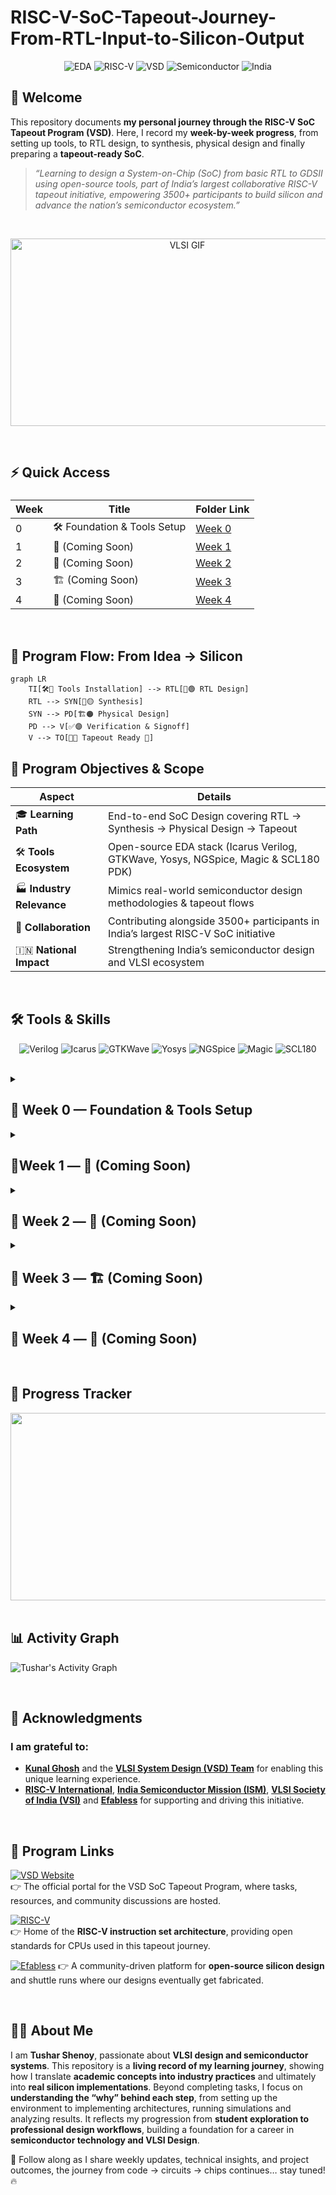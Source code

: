 # RISC-V-SoC-Tapeout-Journey-From-RTL-Input-to-Silicon-Output

<div align="center">

![EDA](https://img.shields.io/badge/OpenSource-EDA%20Tools-purple?style=for-the-badge\&logo=opensourceinitiative)
![RISC-V](https://img.shields.io/badge/RISC--V-OpenSource-blue?style=for-the-badge\&logo=riscv)
![VSD](https://img.shields.io/badge/VSD-Tapeout%20Program-orange?style=for-the-badge\&logo=verilog)
![Semiconductor](https://img.shields.io/badge/India-Semiconductor%20Ecosystem-green?style=for-the-badge)
![India](https://img.shields.io/badge/Made%20in-India-green?style=for-the-badge\&logo=india)

</div>


## 👋 Welcome

This repository documents **my personal journey through the RISC-V SoC Tapeout Program (VSD)**.
Here, I record my **week-by-week progress**, from setting up tools, to RTL design, to synthesis, physical design and finally preparing a **tapeout-ready SoC**.

> *“Learning to design a System-on-Chip (SoC) from basic RTL to GDSII using open-source tools, part of India’s largest collaborative RISC-V tapeout initiative, empowering 3500+ participants to build silicon and advance the nation’s semiconductor ecosystem.”*

<br>

<p align="center">
  <img src="https://cdn.dribbble.com/userupload/25266435/file/original-80b47ebe181ae73b3afb9098bdaf594a.gif" 
       alt="VLSI GIF" 
       width="550" 
       height="300"/>
</p>
<br>

## ⚡ Quick Access

<div align="center">

<h3>

| Week | Title                        | Folder Link        |
| ---- | ---------------------------- | ------------------ |
| 0    | 🛠️ Foundation & Tools Setup | [Week 0](./week0/) |
| 1    | 🚀 (Coming Soon)             | [Week 1](./week1/) |
| 2    | 🔄 (Coming Soon)             | [Week 2](./week2/) |
| 3    | 🏗️ (Coming Soon)            | [Week 3](./week3/) |
| 4    | 🎯 (Coming Soon)             | [Week 4](./week4/) |

</h3>

</div>

<br>


## 🎯 Program Flow: From Idea → Silicon
```mermaid
graph LR
    TI[🛠️🔵 Tools Installation] --> RTL[📝🟢 RTL Design]
    RTL --> SYN[🔄🟡 Synthesis]
    SYN --> PD[🏗️🟠 Physical Design]
    PD --> V[✅🟣 Verification & Signoff]
    V --> TO[🎯🔴 Tapeout Ready 🚀]
```

## 🌟 Program Objectives & Scope

<div align="center">

| Aspect                    | Details                                                                             |
| ------------------------- | ----------------------------------------------------------------------------------- |
| 🎓 **Learning Path**      | End-to-end SoC Design covering RTL → Synthesis → Physical Design → Tapeout          |
| 🛠️ **Tools Ecosystem**   | Open-source EDA stack (Icarus Verilog, GTKWave, Yosys, NGSpice, Magic & SCL180 PDK) |
| 🏭 **Industry Relevance** | Mimics real-world semiconductor design methodologies & tapeout flows                |
| 🤝 **Collaboration**      | Contributing alongside 3500+ participants in India’s largest RISC-V SoC initiative  |
| 🇮🇳 **National Impact**  | Strengthening India’s semiconductor design and VLSI ecosystem                       |

</div>
<br>

## 🛠️ Tools & Skills

<div align="center">

![Verilog](https://img.shields.io/badge/Verilog-RTL-blue?logo=verilog\&style=for-the-badge)
![Icarus](https://img.shields.io/badge/Icarus-verilog-violet?logo=gnu\&style=for-the-badge)
![GTKWave](https://img.shields.io/badge/GTKWave-Simulation-green?logo=waveform\&style=for-the-badge)
![Yosys](https://img.shields.io/badge/Yosys-Synthesis-red?logo=gnu\&style=for-the-badge)
![NGSpice](https://img.shields.io/badge/NGSpice-purple?logo=open-access\&style=for-the-badge)
![Magic](https://img.shields.io/badge/Magic-Layout-orange?logo=magic\&style=for-the-badge)
![SCL180](https://img.shields.io/badge/SCL180-PDK-lightgrey?logo=chip\&style=for-the-badge)

</div>

<br>

<details>
<summary><h2> 📅 Week 0 — Foundation & Tools Setup</h2></summary>
<br>
  
Week 0 was all about **preparing the sandbox**: installing, verifying and configuring the open-source EDA environment that powers the RTL-to-GDSII flow.

* Installed and verified **Icarus Verilog**, **Yosys**, **GTKWave**, **ngspice**, **Magic**.
* Explored **environment setup** for RTL simulation and synthesis.
* Prepared my system for the upcoming **RTL → GDSII flow**.

### 🔗 **Access Week 0 Details**
- [Week 0 Folder](./week0/)

<br>

### 🔧 **Tasks Completed**
<div align="center">
  
| Task  | Description                           | Tools Installed            | Status      |
| ----- | ------------------------------------- | -------------------------- | ----------- |
| **0** | Tool Installation & Environment Setup | Full Open-Source EDA Stack | ✅ Completed |


</div>
<br>

### 🛠️ **Installed Tools Overview**
<div align="center">
  
| Tool               | Purpose                             | Status     |
| ------------------ | ----------------------------------- | ---------- |
| **Yosys**          | RTL synthesis & logic optimization  | ✅ Verified |
| **Icarus Verilog** | Functional simulation & compilation | ✅ Verified |
| **GTKWave**        | Waveform inspection & debugging     | ✅ Verified |
| **Ngspice**        | Analog & mixed-signal simulation    | ✅ Verified |
| **Magic VLSI**     | Layout design & DRC/LVS checks      | ✅ Verified |
  
</div>
<br>

**Key Learnings:**

✅ Got hands-on with open-source EDA tools.

✅ Understood how toolchains interact in the SoC design journey.

✅ Built a stable foundation for advanced tasks.


</details>

<details>
<summary><h2>📅Week 1 — 🚀 (Coming Soon)</h2></summary>

> ⚠️ Content coming soon!

### 🔗 **Access Week 1 Details**
- [Week 1 Folder](./week1/)


</details>

<details>
<summary><h2>📅 Week 2 — 🔄 (Coming Soon) </h2></summary>

> ⚠️ Content coming soon!

- [Week 2 Folder](./week2/)

</details>


<details>
<summary><h2>📅 Week 3 — 🏗️ (Coming Soon)</h2></summary>
    
> ⚠️ Content coming soon!
    
- [Week 3 Folder](./week3/)

</details>


<details>
<summary><h2>📅 Week 4 — 🎯 (Coming Soon) </h2></summary>

> ⚠️ Content coming soon!

- [Week 4 Folder](./week4/)

</details>

<br>

## 📌 Progress Tracker

<div align="center">
<img src="https://github.com/user-attachments/assets/934f4fdb-ada4-4a53-9ec4-78ec485df58f" width="860" height="300">


</div>
<br>

## 📊 Activity Graph

![Tushar's Activity Graph](https://github-readme-activity-graph.vercel.app/graph?username=tusharshenoy&theme=github-compact&hide_border=true)

<br>

## 🙏 **Acknowledgments**

### I am grateful to:

* [**Kunal Ghosh**](https://github.com/kunalg123) and the [**VLSI System Design (VSD) Team**](https://vsdiat.vlsisystemdesign.com/) for enabling this unique learning experience.
* [**RISC-V International**](https://riscv.org/), [**India Semiconductor Mission (ISM)**](https://ism.gov.in/), [**VLSI Society of India (VSI)**]([https://vsi.org.in/](https://www.linkedin.com/company/vlsi-society-of-india-vsi/posts/?feedView=all)) and [**Efabless**](https://chipfoundry.io/efabless) for supporting and driving this initiative.

<br>

## 🔗 Program Links

[![VSD Website](https://img.shields.io/badge/VSD-Official%20Website-blue?style=flat-square)](https://vsdiat.vlsisystemdesign.com/)  
👉 The official portal for the VSD SoC Tapeout Program, where tasks, resources, and community discussions are hosted.  

[![RISC-V](https://img.shields.io/badge/RISC--V-International-green?style=flat-square)](https://riscv.org/)  
👉 Home of the **RISC-V instruction set architecture**, providing open standards for CPUs used in this tapeout journey.  

[![Efabless](https://img.shields.io/badge/Efabless-Platform-orange?style=flat-square)](https://chipfoundry.io/efabless) 
👉 A community-driven platform for **open-source silicon design** and shuttle runs where our designs eventually get fabricated.  

<br>

## 👨‍💻 About Me

I am **Tushar Shenoy**, passionate about **VLSI design and semiconductor systems**. This repository is a **living record of my learning journey**, showing how I translate **academic concepts into industry practices** and ultimately into **real silicon implementations**. Beyond completing tasks, I focus on **understanding the “why” behind each step**, from setting up the environment to implementing architectures, running simulations and analyzing results. It reflects my progression from **student exploration to professional design workflows**, building a foundation for a career in **semiconductor technology and VLSI Design**.

📌 Follow along as I share weekly updates, technical insights, and project outcomes, the journey from code → circuits → chips continues… stay tuned! 🔥
